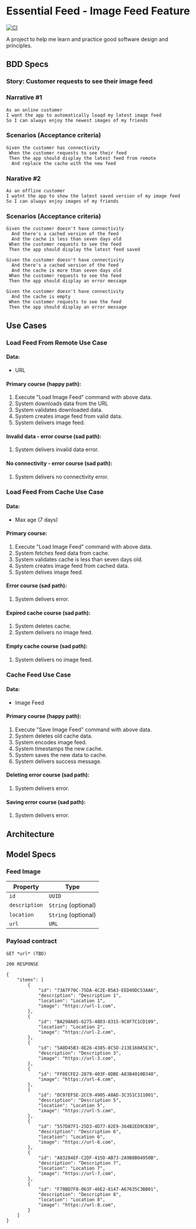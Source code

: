 # Essential Feed - Image Feed Feature

[![CI](https://github.com/dsmith42/EssentialFeed/actions/workflows/CI.yml/badge.svg)](https://github.com/dsmith42/EssentialFeed/actions/workflows/CI.yml)

A project to help me learn and practice good software design and principles.

## BDD Specs

### Story: Customer requests to see their image feed

### Narrative #1
```
As an online customer
I want the app to automatically loaqd my latest image feed
So I can always enjoy the newest images of my friends
```
### Scenarios (Acceptance criteria)
```
Given the customer has connectivity
 When the customer requests to see their feed
 Then the app should display the latest feed from remote
  And replace the cache with the new feed
```
### Narative #2
```
As an offline customer
I watnt the app to show the latest saved version of my image feed
So I can always enjoy images of my friends
```
### Scenarios (Acceptance criteria)
```
Given the customer doesn't have connectivity
  And there's a cached version of the feed
  And the cache is less than seven days old
 When the customer requests to see the feed
 Then the app should display the latest feed saved

Given the customer doesn't have connectivity
  And there's a cached version of the feed
  And the cache is more than seven days old
 When the customer requests to see the feed
 Then the app should display an error message

Given the customer doesn't have connectivity
  And the cache is empty
 When the customer requests to see the feed
 Then the app should display an error message
```

## Use Cases

### Load Feed From Remote Use Case

#### Data:
- URL

#### Primary course (happy path):
1. Execute "Load Image Feed" command with above data.
2. System downloads data from the URL
3. System validates downloaded data.
4. System creates image feed from valid data.
5. System delivers image feed.

#### Invalid data - error course (sad path):
1. System delivers invalid data error.

#### No connectivity - error course (sad path):
1. System delivers no connectivity  error.


### Load Feed From Cache Use Case

#### Data:
- Max age (7 days)

#### Primary course:
1. Execute "Load Image Feed" command with above data.
2. System fetches feed data from cache.
3. System validates cache is less than seven days old.
4. System creates image feed from cached data.
5. System delives image feed.

#### Error course (sad path):
1. System delivers error.

#### Expired cache course (sad path):
1. System deletes cache.
2. System delivers no image feed.

#### Empty cache course (sad path):
1. System delivers no image feed.


### Cache Feed Use Case

#### Data:
- Image Feed

#### Primary course (happy path):
1. Execute "Save Image Feed" command with above data.
2. System deletes old cache data.
3. System encodes image feed.
4. System timestamps the new cache.
5. System saves the new data to cache.
6. System delivers success message.

#### Deleting error course (sad path):
1. System delivers error.

#### Saving error course (sad path):
1. System delivers error.

## Architecture

## Model Specs

### Feed Image

| Property      | Type                |
|---------------|---------------------|
| `id`          | `UUID`              |
| `description` | `String` (optional) |
| `location`    | `String` (optional) |
| `url`         | `URL`               |

### Payload contract

```
GET *url* (TBD)

200 RESPONSE

{
	"items": [
		{
			"id": "73A7F70C-75DA-4C2E-B5A3-EED40DC53AA6",
			"description": "Description 1",
			"location": "Location 1",
			"image": "https://url-1.com",
		},
		{
			"id": "BA298A85-6275-48D3-8315-9C8F7C1CD109",
			"location": "Location 2",
			"image": "https://url-2.com",
		},
		{
			"id": "5A0D45B3-8E26-4385-8C5D-213E160A5E3C",
			"description": "Description 3",
			"image": "https://url-3.com",
		},
		{
			"id": "FF0ECFE2-2879-403F-8DBE-A83B4010B340",
			"image": "https://url-4.com",
		},
		{
			"id": "DC97EF5E-2CC9-4905-A8AD-3C351C311001",
			"description": "Description 5",
			"location": "Location 5",
			"image": "https://url-5.com",
		},
		{
			"id": "557D87F1-25D3-4D77-82E9-364B2ED9CB30",
			"description": "Description 6",
			"location": "Location 6",
			"image": "https://url-6.com",
		},
		{
			"id": "A83284EF-C2DF-415D-AB73-2A9B8B04950B",
			"description": "Description 7",
			"location": "Location 7",
			"image": "https://url-7.com",
		},
		{
			"id": "F79BD7F8-063F-46E2-8147-A67635C3BB01",
			"description": "Description 8",
			"location": "Location 8",
			"image": "https://url-8.com",
		}
	]
}
```
